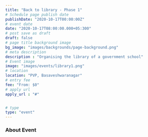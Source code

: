 ```yaml
---
title: "Back to library - Phase 1"
# Schedule page publish date
publishDate: "2020-10-17T00:00:00Z"
# event date 
date: "2020-10-17T08:00:00.000+05:300"
# post save as draft
draft: false
# page title background image
bg_image: "images/backgrounds/page-background.png"
# meta description
description : "Organising the library of a government school"
# Event image
image: "images/events/library1.png"
# location
location: "PVP, Basaveshwaranagar"
# entry fee
fee: "From: $0"
# apply url
apply_url : "#"


# type
type: "event"
---
```


### About Event
